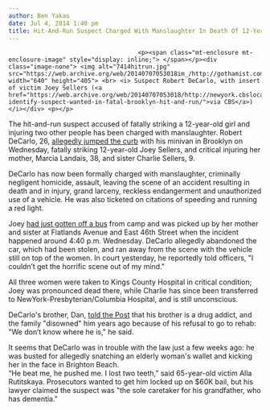 ```yaml
---
author: Ben Yakas
date: Jul 4, 2014 1:40 pm
title: Hit-And-Run Suspect Charged With Manslaughter In Death Of 12-Year-Old
---
```


	
										<p><span class="mt-enclosure mt-enclosure-image" style="display: inline;"> </span></p><div class="image-none"> <img alt="7414hitrun.jpg" src="https://web.archive.org/web/20140707053018im_/http://gothamist.com/attachments/byakas/7414hitrun.jpg" width="640" height="405"> <br> <i> Suspect Robert DeCarlo, with insert of victim Joey Sellers (<a href="https://web.archive.org/web/20140707053018/http://newyork.cbslocal.com/2014/07/03/police-identify-suspect-wanted-in-fatal-brooklyn-hit-and-run/">via CBS</a>)</i></div> <p></p>

<p>The hit-and-run suspect accused of fatally striking a 12-year-old girl and injuring two other people has been charged with manslaughter. Robert DeCarlo, 26, <a href="https://web.archive.org/web/20140707053018/http://gothamist.com/2014/07/03/nypd_hit-and-run_driver_killed_12-y.php">allegedly jumped the curb</a> with his minivan in Brooklyn on Wednesday, fatally striking 12-year-old Joey Sellers, and critical injuring her mother, Marcia Landais, 38, and sister Charlie Sellers, 9. </p>

<p>DeCarlo has now been formally charged with manslaughter, criminally negligent homicide, assault, leaving the scene of an accident resulting in death and in injury, grand larceny, reckless endangerment and unauthorized use of a vehicle. He was also ticketed on citations of speeding and running a red light.</p>

<p>Joey <a href="https://web.archive.org/web/20140707053018/http://newyork.cbslocal.com/2014/07/03/police-identify-suspect-wanted-in-fatal-brooklyn-hit-and-run/">had just gotten off a bus</a> from camp and was picked up by her mother and sister at  Flatlands Avenue and East 46th Street when the incident happened around 4:40 p.m. Wednesday. DeCarlo allegedly abandoned the car, which had been stolen, and ran away from the scene with the vehicle still on top of the women. In court yesterday, he reportedly told officers, &quot;I couldn&#x2019;t get the horrific scene out of my mind.&quot;</p>

<p>All three women were taken to Kings County Hospital in critical condition; Joey was pronounced dead there, while Charlie has since been transferred to NewYork-Presbyterian/Columbia Hospital, and is still unconscious. </p>

<p>DeCarlo&apos;s brother, Dan, <a href="https://web.archive.org/web/20140707053018/http://nypost.com/2014/07/03/suspect-in-fatal-hit-and-run-caught-by-cops/">told the Post</a> that his brother is a drug addict, and the family &quot;disowned&quot; him years ago because of his refusal to go to rehab: &quot;We don&#x2019;t know where he is,&quot; he said. </p>

<p>It seems that DeCarlo was in trouble with the law just a few weeks ago: he was busted for allegedly snatching an elderly woman&apos;s wallet and kicking her in the face in Brighton Beach. <br>
&#x201C;He beat me, he pushed me. I lost two teeth,&#x201D; said 65-year-old victim Alla Rutitskaya. Prosecutors wanted to get him locked up on $60K bail, but his lawyer claimed the suspect was &quot;the sole caretaker for his grandfather, who has dementia.&quot;</p>					
										
									
				